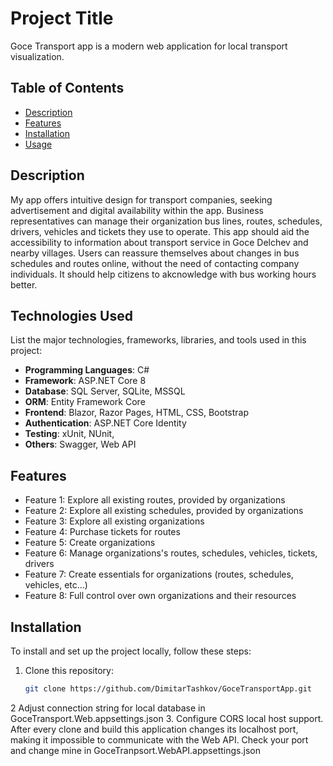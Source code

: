 # Project Title

Goce Transport app is a modern web application for local transport visualization.

## Table of Contents

- [Description](#description)
- [Features](#features)
- [Installation](#installation)
- [Usage](#usage)

## Description

My app offers intuitive design for transport companies, seeking advertisement and digital availability within the app. Business representatives can manage their organization bus lines, routes, schedules, drivers, vehicles and tickets they use to operate. This app should aid the accessibility to information about transport service in Goce Delchev and nearby villages. Users can reassure themselves about changes in bus schedules and routes online, without the need of contacting company individuals. It should help citizens to akcnowledge with bus working hours better.
## Technologies Used

List the major technologies, frameworks, libraries, and tools used in this project:

- **Programming Languages**: C#
- **Framework**: ASP.NET Core 8
- **Database**: SQL Server, SQLite, MSSQL
- **ORM**: Entity Framework Core
- **Frontend**: Blazor, Razor Pages, HTML, CSS, Bootstrap
- **Authentication**: ASP.NET Core Identity
- **Testing**: xUnit, NUnit,
- **Others**: Swagger, Web API

## Features

- Feature 1: Explore all existing routes, provided by organizations
- Feature 2: Explore all existing schedules, provided by organizations
- Feature 3: Explore all existing organizations
- Feature 4: Purchase tickets for routes
- Feature 5: Create organizations
- Feature 6: Manage organizations's routes, schedules, vehicles, tickets, drivers
- Feature 7: Create essentials for organizations (routes, schedules, vehicles, etc...)
- Feature 8: Full control over own organizations and their resources

## Installation

To install and set up the project locally, follow these steps:

1. Clone this repository:
   ```bash
   git clone https://github.com/DimitarTashkov/GoceTransportApp.git
   ```
2 Adjust connection string for local database in GoceTransport.Web.appsettings.json
3. Configure CORS local host support. After every clone and build this application changes its localhost port, making it impossible to communicate with the Web API. Check your port and change mine in GoceTranpsort.WebAPI.appsettings.json

